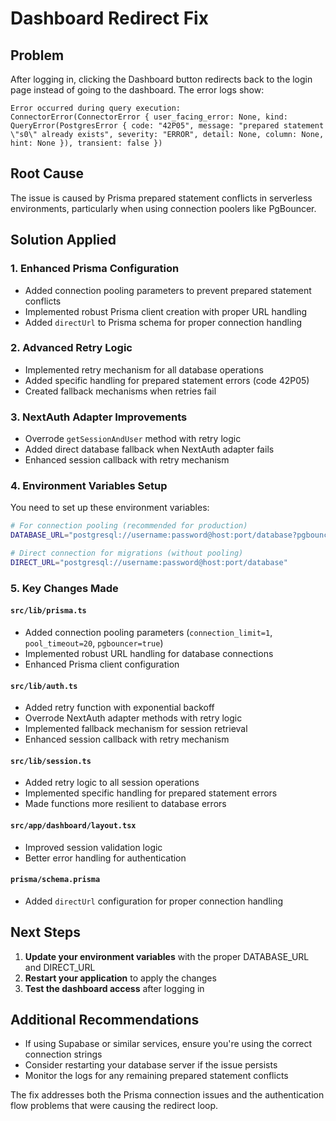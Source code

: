 # Dashboard Redirect Fix

## Problem

After logging in, clicking the Dashboard button redirects back to the login page instead of going to the dashboard. The error logs show:

```
Error occurred during query execution:
ConnectorError(ConnectorError { user_facing_error: None, kind: QueryError(PostgresError { code: "42P05", message: "prepared statement \"s0\" already exists", severity: "ERROR", detail: None, column: None, hint: None }), transient: false })
```

## Root Cause

The issue is caused by Prisma prepared statement conflicts in serverless environments, particularly when using connection poolers like PgBouncer.

## Solution Applied

### 1. Enhanced Prisma Configuration

- Added connection pooling parameters to prevent prepared statement conflicts
- Implemented robust Prisma client creation with proper URL handling
- Added `directUrl` to Prisma schema for proper connection handling

### 2. Advanced Retry Logic

- Implemented retry mechanism for all database operations
- Added specific handling for prepared statement errors (code 42P05)
- Created fallback mechanisms when retries fail

### 3. NextAuth Adapter Improvements

- Overrode `getSessionAndUser` method with retry logic
- Added direct database fallback when NextAuth adapter fails
- Enhanced session callback with retry mechanism

### 4. Environment Variables Setup

You need to set up these environment variables:

```bash
# For connection pooling (recommended for production)
DATABASE_URL="postgresql://username:password@host:port/database?pgbouncer=true&connection_limit=1"

# Direct connection for migrations (without pooling)
DIRECT_URL="postgresql://username:password@host:port/database"
```

### 5. Key Changes Made

#### `src/lib/prisma.ts`

- Added connection pooling parameters (`connection_limit=1`, `pool_timeout=20`, `pgbouncer=true`)
- Implemented robust URL handling for database connections
- Enhanced Prisma client configuration

#### `src/lib/auth.ts`

- Added retry function with exponential backoff
- Overrode NextAuth adapter methods with retry logic
- Implemented fallback mechanism for session retrieval
- Enhanced session callback with retry mechanism

#### `src/lib/session.ts`

- Added retry logic to all session operations
- Implemented specific handling for prepared statement errors
- Made functions more resilient to database errors

#### `src/app/dashboard/layout.tsx`

- Improved session validation logic
- Better error handling for authentication

#### `prisma/schema.prisma`

- Added `directUrl` configuration for proper connection handling

## Next Steps

1. **Update your environment variables** with the proper DATABASE_URL and DIRECT_URL
2. **Restart your application** to apply the changes
3. **Test the dashboard access** after logging in

## Additional Recommendations

- If using Supabase or similar services, ensure you're using the correct connection strings
- Consider restarting your database server if the issue persists
- Monitor the logs for any remaining prepared statement conflicts

The fix addresses both the Prisma connection issues and the authentication flow problems that were causing the redirect loop.
